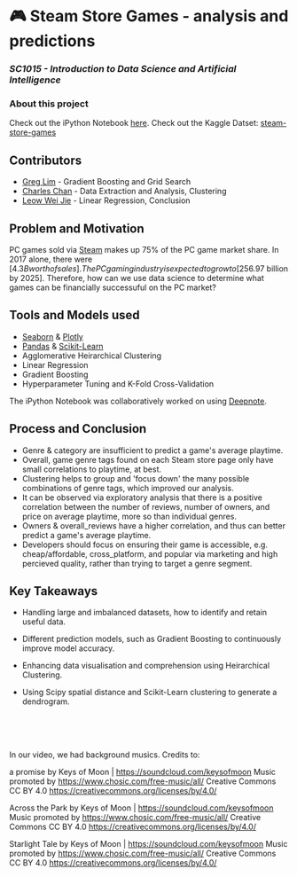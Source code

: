 # 🎮️ Steam Store Games - analysis and predictions
### _SC1015 - Introduction to Data Science and Artificial Intelligence_

### About this project
Check out the iPython Notebook [here].
Check out the Kaggle Datset: [steam-store-games]

## Contributors

- [Greg Lim] - Gradient Boosting and Grid Search
- [Charles Chan] - Data Extraction and Analysis, Clustering
- [Leow Wei Jie] - Linear Regression, Conclusion

## Problem and Motivation
PC games sold via [Steam] makes up 75% of the PC game  market share. In 2017 alone, there were [$4.3B worth of sales].
The PC gaming industry is expected to grow to [$256.97 billion by 2025].
Therefore, how can we use data science to determine what games can be financially successuful on the PC market?



## Tools and Models used
- [Seaborn] & [Plotly]
- [Pandas] & [Scikit-Learn]
- Agglomerative Heirarchical Clustering
- Linear Regression
- Gradient Boosting
- Hyperparameter Tuning and K-Fold Cross-Validation

The iPython Notebook was collaboratively worked on using [Deepnote].

## Process and Conclusion
- Genre & category are insufficient to predict a game's average playtime.
- Overall, game genre tags found on each Steam store page only have small correlations to playtime, at best.
- Clustering helps to group and 'focus down' the many possible combinations of genre tags, which improved our analysis.
- It can be observed via exploratory analysis that there is a positive correlation between the number of reviews, number of owners, and price on average playtime, more so than individual genres.
- Owners & overall_reviews have a higher correlation, and thus can better predict a game's average playtime.
- Developers should focus on ensuring their game is accessible, e.g. cheap/affordable, cross_platform, and popular via marketing and high percieved quality, rather than trying to target a genre segment.

## Key Takeaways
- Handling large and imbalanced datasets, how to identify and retain useful data.
- Different prediction models, such as Gradient Boosting to continuously improve model accuracy.
- Enhancing data visualisation and comprehension using Heirarchical Clustering.
- Using Scipy spatial distance and Scikit-Learn clustering to generate a dendrogram.


   [Charles Chan]: <https://github.com/Sonvanelle>
   [Greg Lim]: <https://github.com/Greg-Lim>
   [Leow Wei Jie]: <https://github.com/leowweijie99>
   [$4.3B worth of sales]: <https://comparecamp.com/steam-statistics/#TOC7>
   [$256.97 billion by 2025]: <https://techjury.net/blog/gaming-industry-worth/>
   [Steam]: <https://store.steampowered.com/about/>
   [Seaborn]: <https://seaborn.pydata.org/>
   [Plotly]: <https://plotly.com/python/>
   [Pandas]: <https://pandas.pydata.org/>
   [Scikit-Learn]: <https://scikit-learn.org/>
   [Deepnote]: <https://deepnote.com/>
   [here]: <https://github.com/Sonvanelle/SC1015-Mini-Project-Steam-Games/blob/main/SC1015-Mini-Project-Steam-Games/SteamDataset.ipynb>
   [steam-store-games]: <https://www.kaggle.com/datasets/nikdavis/steam-store-games>

<br />
<br />
<br />
  
In our video, we had background musics. Credits to:

a promise by Keys of Moon | https://soundcloud.com/keysofmoon
Music promoted by https://www.chosic.com/free-music/all/
Creative Commons CC BY 4.0
https://creativecommons.org/licenses/by/4.0/

Across the Park by Keys of Moon | https://soundcloud.com/keysofmoon
Music promoted by https://www.chosic.com/free-music/all/
Creative Commons CC BY 4.0
https://creativecommons.org/licenses/by/4.0/

Starlight Tale by Keys of Moon | https://soundcloud.com/keysofmoon
Music promoted by https://www.chosic.com/free-music/all/
Creative Commons CC BY 4.0
https://creativecommons.org/licenses/by/4.0/

